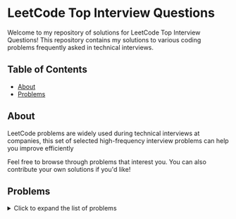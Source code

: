 # LeetCode Top Interview Questions

Welcome to my repository of solutions for LeetCode Top Interview Questions! This repository contains my solutions to various coding problems frequently asked in technical interviews.

## Table of Contents

- [About](#about)
- [Problems](#problems)

## About

LeetCode problems are widely used during technical interviews at companies, this set of selected high-frequency interview problems can help you improve efficiently

Feel free to browse through problems that interest you. You can also contribute your own solutions if you'd like!

## Problems

<details>
<summary>Click to expand the list of problems</summary>

- [3. Longest Substring Without Repeating Characters](https://leetcode.com/problems/longest-substring-without-repeating-characters/) - [Solution](LongestSubStringWithoutRepeatingCharacter.cpp)
- [4. Median of Two Sorted Arrays](https://leetcode.com/problems/median-of-two-sorted-arrays/) - [Solution](MedianofTwoSortedArrays.cpp)
- [5. Longest Palindromic Substring](https://leetcode.com/problems/longest-palindromic-substring/) - [Solution](LongestPalindromicSubstring.cpp)  
- [11. Container With Most Water](https://leetcode.com/problems/container-with-most-water/) - [Solution](ContainerWithMostWater.cpp)
- [53. Maximum Subarray](https://leetcode.com/problems/maximum-subarray/) - [Solution1](MaximumSubarray.cpp) -[Solution2](MaximumSubarray2.cpp)   
- [70. Climbing Stairs](https://leetcode.com/problems/climbing-stairs/) - [Solution](ClimbingStairs.cpp) 
- [128. Longest Consecutive Sequence](https://leetcode.com/problems/longest-consecutive-sequence/) - [Solution](LongestConsecutiveSequence.cpp)
- [152. Maximum Product Subarray](https://leetcode.com/problems/maximum-product-subarray/) - [Solution](MaximumProductSubarray.cpp)
- [217. Contains Duplicate](https://leetcode.com/problems/contains-duplicate/) - [Solution](ContainsDuplicate.cpp)
- [238. Product of Array Except Self](https://leetcode.com/problems/product-of-array-except-self/) - [Solution](ProductofArrayExceptSelf.cpp)
- [242. Valid Anagram](https://leetcode.com/problems/valid-anagram/) - [Solution](ValidAnagram.cpp)
- [918. Maximum Sum Circular](https://leetcode.com/problems/maximum-sum-circular-subarray/description/?envType=study-plan-v2&envId=top-interview-150) - [Solution](MaximumSumCircular.cpp)
- [88. Merge Sorted Array](https://leetcode.com/problems/merge-sorted-array/description/?envType=study-plan-v2&envId=top-interview-150) - [Solution](MergeSortedArray.cpp)
</details>
